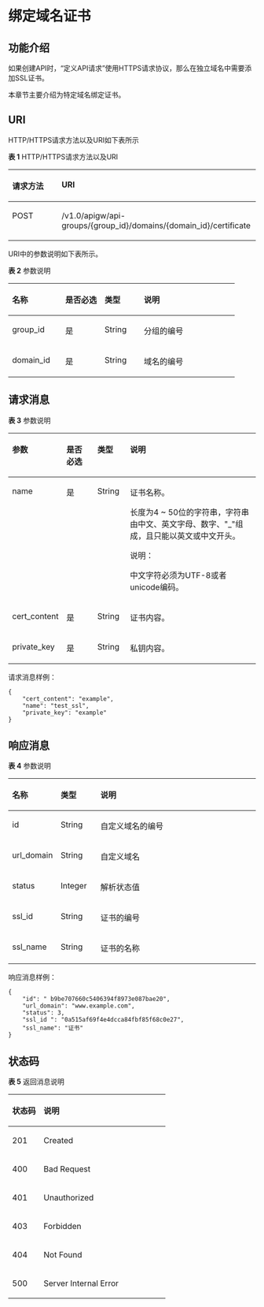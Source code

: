 # 绑定域名证书<a name="ZH-CN_TOPIC_0000001081837315"></a>

## 功能介绍<a name="zh-cn_topic_0118924568_section5819630194117"></a>

如果创建API时，“定义API请求”使用HTTPS请求协议，那么在独立域名中需要添加SSL证书。

本章节主要介绍为特定域名绑定证书。

## URI<a name="zh-cn_topic_0118924568_section881973019417"></a>

HTTP/HTTPS请求方法以及URI如下表所示

**表 1**  HTTP/HTTPS请求方法以及URI

<a name="zh-cn_topic_0118924568_table773935944313"></a>
<table><thead align="left"><tr id="zh-cn_topic_0118924568_row10739259144317"><th class="cellrowborder" valign="top" width="20%" id="mcps1.2.3.1.1"><p id="zh-cn_topic_0118924568_p442710812449"><a name="zh-cn_topic_0118924568_p442710812449"></a><a name="zh-cn_topic_0118924568_p442710812449"></a>请求方法</p>
</th>
<th class="cellrowborder" valign="top" width="80%" id="mcps1.2.3.1.2"><p id="zh-cn_topic_0118924568_p1642778124420"><a name="zh-cn_topic_0118924568_p1642778124420"></a><a name="zh-cn_topic_0118924568_p1642778124420"></a>URI</p>
</th>
</tr>
</thead>
<tbody><tr id="zh-cn_topic_0118924568_row17739559204316"><td class="cellrowborder" valign="top" width="20%" headers="mcps1.2.3.1.1 "><p id="zh-cn_topic_0118924568_p10427198164415"><a name="zh-cn_topic_0118924568_p10427198164415"></a><a name="zh-cn_topic_0118924568_p10427198164415"></a>POST</p>
</td>
<td class="cellrowborder" valign="top" width="80%" headers="mcps1.2.3.1.2 "><p id="zh-cn_topic_0118924568_p104271789444"><a name="zh-cn_topic_0118924568_p104271789444"></a><a name="zh-cn_topic_0118924568_p104271789444"></a>/v1.0/apigw/api-groups/{group_id}/domains/{domain_id}/certificate</p>
</td>
</tr>
</tbody>
</table>

URI中的参数说明如下表所示。

**表 2**  参数说明

<a name="zh-cn_topic_0118924568_table339495"></a>
<table><thead align="left"><tr id="zh-cn_topic_0118924568_row19182484"><th class="cellrowborder" valign="top" width="23.46765323467653%" id="mcps1.2.5.1.1"><p id="zh-cn_topic_0118924568_p10277368"><a name="zh-cn_topic_0118924568_p10277368"></a><a name="zh-cn_topic_0118924568_p10277368"></a>名称</p>
</th>
<th class="cellrowborder" valign="top" width="17.348265173482652%" id="mcps1.2.5.1.2"><p id="zh-cn_topic_0118924568_p27160509"><a name="zh-cn_topic_0118924568_p27160509"></a><a name="zh-cn_topic_0118924568_p27160509"></a>是否必选</p>
</th>
<th class="cellrowborder" valign="top" width="17.348265173482652%" id="mcps1.2.5.1.3"><p id="zh-cn_topic_0118924568_p52517643"><a name="zh-cn_topic_0118924568_p52517643"></a><a name="zh-cn_topic_0118924568_p52517643"></a>类型</p>
</th>
<th class="cellrowborder" valign="top" width="41.835816418358164%" id="mcps1.2.5.1.4"><p id="zh-cn_topic_0118924568_p26070665"><a name="zh-cn_topic_0118924568_p26070665"></a><a name="zh-cn_topic_0118924568_p26070665"></a>说明</p>
</th>
</tr>
</thead>
<tbody><tr id="zh-cn_topic_0118924568_row31349087"><td class="cellrowborder" valign="top" width="23.46765323467653%" headers="mcps1.2.5.1.1 "><p id="zh-cn_topic_0118924568_p56248118"><a name="zh-cn_topic_0118924568_p56248118"></a><a name="zh-cn_topic_0118924568_p56248118"></a>group_id</p>
</td>
<td class="cellrowborder" valign="top" width="17.348265173482652%" headers="mcps1.2.5.1.2 "><p id="zh-cn_topic_0118924568_p59803701"><a name="zh-cn_topic_0118924568_p59803701"></a><a name="zh-cn_topic_0118924568_p59803701"></a>是</p>
</td>
<td class="cellrowborder" valign="top" width="17.348265173482652%" headers="mcps1.2.5.1.3 "><p id="zh-cn_topic_0118924568_p12261637"><a name="zh-cn_topic_0118924568_p12261637"></a><a name="zh-cn_topic_0118924568_p12261637"></a>String</p>
</td>
<td class="cellrowborder" valign="top" width="41.835816418358164%" headers="mcps1.2.5.1.4 "><p id="zh-cn_topic_0118924568_p53668558"><a name="zh-cn_topic_0118924568_p53668558"></a><a name="zh-cn_topic_0118924568_p53668558"></a>分组的编号</p>
</td>
</tr>
<tr id="zh-cn_topic_0118924568_row67461856163611"><td class="cellrowborder" valign="top" width="23.46765323467653%" headers="mcps1.2.5.1.1 "><p id="zh-cn_topic_0118924568_p147479565365"><a name="zh-cn_topic_0118924568_p147479565365"></a><a name="zh-cn_topic_0118924568_p147479565365"></a>domain_id</p>
</td>
<td class="cellrowborder" valign="top" width="17.348265173482652%" headers="mcps1.2.5.1.2 "><p id="zh-cn_topic_0118924568_p153301010123713"><a name="zh-cn_topic_0118924568_p153301010123713"></a><a name="zh-cn_topic_0118924568_p153301010123713"></a>是</p>
</td>
<td class="cellrowborder" valign="top" width="17.348265173482652%" headers="mcps1.2.5.1.3 "><p id="zh-cn_topic_0118924568_p14330710143716"><a name="zh-cn_topic_0118924568_p14330710143716"></a><a name="zh-cn_topic_0118924568_p14330710143716"></a>String</p>
</td>
<td class="cellrowborder" valign="top" width="41.835816418358164%" headers="mcps1.2.5.1.4 "><p id="zh-cn_topic_0118924568_p9747195653615"><a name="zh-cn_topic_0118924568_p9747195653615"></a><a name="zh-cn_topic_0118924568_p9747195653615"></a>域名的编号</p>
</td>
</tr>
</tbody>
</table>

## 请求消息<a name="zh-cn_topic_0118924568_section1681914308419"></a>

**表 3**  参数说明

<a name="zh-cn_topic_0118924568_table2819133012418"></a>
<table><thead align="left"><tr id="zh-cn_topic_0118924568_row1879911301414"><th class="cellrowborder" valign="top" width="15.46154615461546%" id="mcps1.2.5.1.1"><p id="zh-cn_topic_0118924568_p19799163014416"><a name="zh-cn_topic_0118924568_p19799163014416"></a><a name="zh-cn_topic_0118924568_p19799163014416"></a>参数</p>
</th>
<th class="cellrowborder" valign="top" width="13.4013401340134%" id="mcps1.2.5.1.2"><p id="zh-cn_topic_0118924568_p17799930184111"><a name="zh-cn_topic_0118924568_p17799930184111"></a><a name="zh-cn_topic_0118924568_p17799930184111"></a>是否必选</p>
</th>
<th class="cellrowborder" valign="top" width="13.4013401340134%" id="mcps1.2.5.1.3"><p id="zh-cn_topic_0118924568_p0799930174117"><a name="zh-cn_topic_0118924568_p0799930174117"></a><a name="zh-cn_topic_0118924568_p0799930174117"></a>类型</p>
</th>
<th class="cellrowborder" valign="top" width="57.73577357735774%" id="mcps1.2.5.1.4"><p id="zh-cn_topic_0118924568_p1079953034114"><a name="zh-cn_topic_0118924568_p1079953034114"></a><a name="zh-cn_topic_0118924568_p1079953034114"></a>说明</p>
</th>
</tr>
</thead>
<tbody><tr id="zh-cn_topic_0118924568_row10799530204120"><td class="cellrowborder" valign="top" width="15.46154615461546%" headers="mcps1.2.5.1.1 "><p id="zh-cn_topic_0118924568_p177999309417"><a name="zh-cn_topic_0118924568_p177999309417"></a><a name="zh-cn_topic_0118924568_p177999309417"></a>name</p>
</td>
<td class="cellrowborder" valign="top" width="13.4013401340134%" headers="mcps1.2.5.1.2 "><p id="zh-cn_topic_0118924568_p4799153015411"><a name="zh-cn_topic_0118924568_p4799153015411"></a><a name="zh-cn_topic_0118924568_p4799153015411"></a>是</p>
</td>
<td class="cellrowborder" valign="top" width="13.4013401340134%" headers="mcps1.2.5.1.3 "><p id="zh-cn_topic_0118924568_p8799113094114"><a name="zh-cn_topic_0118924568_p8799113094114"></a><a name="zh-cn_topic_0118924568_p8799113094114"></a>String</p>
</td>
<td class="cellrowborder" valign="top" width="57.73577357735774%" headers="mcps1.2.5.1.4 "><p id="zh-cn_topic_0118924568_p948883074219"><a name="zh-cn_topic_0118924568_p948883074219"></a><a name="zh-cn_topic_0118924568_p948883074219"></a>证书名称。</p>
<p id="zh-cn_topic_0118924568_p1471110513547"><a name="zh-cn_topic_0118924568_p1471110513547"></a><a name="zh-cn_topic_0118924568_p1471110513547"></a>长度为4 ~ 50位的字符串，字符串由中文、英文字母、数字、"_"组成，且只能以英文或中文开头。</p>
<div class="note" id="zh-cn_topic_0118924568_note15331931175"><a name="zh-cn_topic_0118924568_note15331931175"></a><a name="zh-cn_topic_0118924568_note15331931175"></a><span class="notetitle"> 说明： </span><div class="notebody"><p id="zh-cn_topic_0118924568_p1833153875"><a name="zh-cn_topic_0118924568_p1833153875"></a><a name="zh-cn_topic_0118924568_p1833153875"></a>中文字符必须为UTF-8或者unicode编码。</p>
</div></div>
</td>
</tr>
<tr id="zh-cn_topic_0118924568_row3799123014411"><td class="cellrowborder" valign="top" width="15.46154615461546%" headers="mcps1.2.5.1.1 "><p id="zh-cn_topic_0118924568_p0799193019417"><a name="zh-cn_topic_0118924568_p0799193019417"></a><a name="zh-cn_topic_0118924568_p0799193019417"></a>cert_content</p>
</td>
<td class="cellrowborder" valign="top" width="13.4013401340134%" headers="mcps1.2.5.1.2 "><p id="zh-cn_topic_0118924568_p197994309418"><a name="zh-cn_topic_0118924568_p197994309418"></a><a name="zh-cn_topic_0118924568_p197994309418"></a>是</p>
</td>
<td class="cellrowborder" valign="top" width="13.4013401340134%" headers="mcps1.2.5.1.3 "><p id="zh-cn_topic_0118924568_p1779910304414"><a name="zh-cn_topic_0118924568_p1779910304414"></a><a name="zh-cn_topic_0118924568_p1779910304414"></a>String</p>
</td>
<td class="cellrowborder" valign="top" width="57.73577357735774%" headers="mcps1.2.5.1.4 "><p id="zh-cn_topic_0118924568_p579933024118"><a name="zh-cn_topic_0118924568_p579933024118"></a><a name="zh-cn_topic_0118924568_p579933024118"></a>证书内容。</p>
</td>
</tr>
<tr id="zh-cn_topic_0118924568_row13799330124117"><td class="cellrowborder" valign="top" width="15.46154615461546%" headers="mcps1.2.5.1.1 "><p id="zh-cn_topic_0118924568_p479983074111"><a name="zh-cn_topic_0118924568_p479983074111"></a><a name="zh-cn_topic_0118924568_p479983074111"></a>private_key</p>
</td>
<td class="cellrowborder" valign="top" width="13.4013401340134%" headers="mcps1.2.5.1.2 "><p id="zh-cn_topic_0118924568_p27991530114111"><a name="zh-cn_topic_0118924568_p27991530114111"></a><a name="zh-cn_topic_0118924568_p27991530114111"></a>是</p>
</td>
<td class="cellrowborder" valign="top" width="13.4013401340134%" headers="mcps1.2.5.1.3 "><p id="zh-cn_topic_0118924568_p2079910304412"><a name="zh-cn_topic_0118924568_p2079910304412"></a><a name="zh-cn_topic_0118924568_p2079910304412"></a>String</p>
</td>
<td class="cellrowborder" valign="top" width="57.73577357735774%" headers="mcps1.2.5.1.4 "><p id="zh-cn_topic_0118924568_p13799730104112"><a name="zh-cn_topic_0118924568_p13799730104112"></a><a name="zh-cn_topic_0118924568_p13799730104112"></a>私钥内容。</p>
</td>
</tr>
</tbody>
</table>

请求消息样例：

```
{
	"cert_content": "example",
	"name": "test_ssl",
	"private_key": "example"
}
```

## 响应消息<a name="zh-cn_topic_0118924568_section1583533015411"></a>

**表 4**  参数说明

<a name="zh-cn_topic_0118924568_table178351830144116"></a>
<table><thead align="left"><tr id="zh-cn_topic_0118924568_row14799153017414"><th class="cellrowborder" valign="top" width="18.18%" id="mcps1.2.4.1.1"><p id="zh-cn_topic_0118924568_p18799133011416"><a name="zh-cn_topic_0118924568_p18799133011416"></a><a name="zh-cn_topic_0118924568_p18799133011416"></a>名称</p>
</th>
<th class="cellrowborder" valign="top" width="16.16%" id="mcps1.2.4.1.2"><p id="zh-cn_topic_0118924568_p279903013414"><a name="zh-cn_topic_0118924568_p279903013414"></a><a name="zh-cn_topic_0118924568_p279903013414"></a>类型</p>
</th>
<th class="cellrowborder" valign="top" width="65.66%" id="mcps1.2.4.1.3"><p id="zh-cn_topic_0118924568_p679993010416"><a name="zh-cn_topic_0118924568_p679993010416"></a><a name="zh-cn_topic_0118924568_p679993010416"></a>说明</p>
</th>
</tr>
</thead>
<tbody><tr id="zh-cn_topic_0118924568_row3799113014417"><td class="cellrowborder" valign="top" width="18.18%" headers="mcps1.2.4.1.1 "><p id="zh-cn_topic_0118924568_p2799530194111"><a name="zh-cn_topic_0118924568_p2799530194111"></a><a name="zh-cn_topic_0118924568_p2799530194111"></a>id</p>
</td>
<td class="cellrowborder" valign="top" width="16.16%" headers="mcps1.2.4.1.2 "><p id="zh-cn_topic_0118924568_p37991530184114"><a name="zh-cn_topic_0118924568_p37991530184114"></a><a name="zh-cn_topic_0118924568_p37991530184114"></a>String</p>
</td>
<td class="cellrowborder" valign="top" width="65.66%" headers="mcps1.2.4.1.3 "><p id="zh-cn_topic_0118924568_p15799203014414"><a name="zh-cn_topic_0118924568_p15799203014414"></a><a name="zh-cn_topic_0118924568_p15799203014414"></a>自定义域名的编号</p>
</td>
</tr>
<tr id="zh-cn_topic_0118924568_row8799143015416"><td class="cellrowborder" valign="top" width="18.18%" headers="mcps1.2.4.1.1 "><p id="zh-cn_topic_0118924568_p9799103011416"><a name="zh-cn_topic_0118924568_p9799103011416"></a><a name="zh-cn_topic_0118924568_p9799103011416"></a>url_domain</p>
</td>
<td class="cellrowborder" valign="top" width="16.16%" headers="mcps1.2.4.1.2 "><p id="zh-cn_topic_0118924568_p479943064119"><a name="zh-cn_topic_0118924568_p479943064119"></a><a name="zh-cn_topic_0118924568_p479943064119"></a>String</p>
</td>
<td class="cellrowborder" valign="top" width="65.66%" headers="mcps1.2.4.1.3 "><p id="zh-cn_topic_0118924568_p1779913016410"><a name="zh-cn_topic_0118924568_p1779913016410"></a><a name="zh-cn_topic_0118924568_p1779913016410"></a>自定义域名</p>
</td>
</tr>
<tr id="zh-cn_topic_0118924568_row27991830124111"><td class="cellrowborder" valign="top" width="18.18%" headers="mcps1.2.4.1.1 "><p id="zh-cn_topic_0118924568_p47991130184118"><a name="zh-cn_topic_0118924568_p47991130184118"></a><a name="zh-cn_topic_0118924568_p47991130184118"></a>status</p>
</td>
<td class="cellrowborder" valign="top" width="16.16%" headers="mcps1.2.4.1.2 "><p id="zh-cn_topic_0118924568_p67991430114113"><a name="zh-cn_topic_0118924568_p67991430114113"></a><a name="zh-cn_topic_0118924568_p67991430114113"></a>Integer</p>
</td>
<td class="cellrowborder" valign="top" width="65.66%" headers="mcps1.2.4.1.3 "><p id="zh-cn_topic_0118924568_p1979915302419"><a name="zh-cn_topic_0118924568_p1979915302419"></a><a name="zh-cn_topic_0118924568_p1979915302419"></a>解析状态值</p>
</td>
</tr>
<tr id="zh-cn_topic_0118924568_row179913034114"><td class="cellrowborder" valign="top" width="18.18%" headers="mcps1.2.4.1.1 "><p id="zh-cn_topic_0118924568_p1179903094117"><a name="zh-cn_topic_0118924568_p1179903094117"></a><a name="zh-cn_topic_0118924568_p1179903094117"></a>ssl_id</p>
</td>
<td class="cellrowborder" valign="top" width="16.16%" headers="mcps1.2.4.1.2 "><p id="zh-cn_topic_0118924568_p1979993013416"><a name="zh-cn_topic_0118924568_p1979993013416"></a><a name="zh-cn_topic_0118924568_p1979993013416"></a>String</p>
</td>
<td class="cellrowborder" valign="top" width="65.66%" headers="mcps1.2.4.1.3 "><p id="zh-cn_topic_0118924568_p1679983012413"><a name="zh-cn_topic_0118924568_p1679983012413"></a><a name="zh-cn_topic_0118924568_p1679983012413"></a>证书的编号</p>
</td>
</tr>
<tr id="zh-cn_topic_0118924568_row17799730134117"><td class="cellrowborder" valign="top" width="18.18%" headers="mcps1.2.4.1.1 "><p id="zh-cn_topic_0118924568_p8799193015410"><a name="zh-cn_topic_0118924568_p8799193015410"></a><a name="zh-cn_topic_0118924568_p8799193015410"></a>ssl_name</p>
</td>
<td class="cellrowborder" valign="top" width="16.16%" headers="mcps1.2.4.1.2 "><p id="zh-cn_topic_0118924568_p6799430144112"><a name="zh-cn_topic_0118924568_p6799430144112"></a><a name="zh-cn_topic_0118924568_p6799430144112"></a>String</p>
</td>
<td class="cellrowborder" valign="top" width="65.66%" headers="mcps1.2.4.1.3 "><p id="zh-cn_topic_0118924568_p779903014419"><a name="zh-cn_topic_0118924568_p779903014419"></a><a name="zh-cn_topic_0118924568_p779903014419"></a>证书的名称</p>
</td>
</tr>
</tbody>
</table>

响应消息样例：

```
{
	"id": " b9be707660c5406394f8973e087bae20",
	"url_domain": "www.example.com",
	"status": 3,
	"ssl_id ": "0a515af69f4e4dcca84fbf85f68c0e27",
	"ssl_name": "证书"
}
```

## 状态码<a name="zh-cn_topic_0118924568_section2083573084114"></a>

**表 5**  返回消息说明

<a name="zh-cn_topic_0118924568_table1083533064119"></a>
<table><thead align="left"><tr id="zh-cn_topic_0118924568_row879916303414"><th class="cellrowborder" valign="top" width="20%" id="mcps1.2.3.1.1"><p id="zh-cn_topic_0118924568_p1979933014119"><a name="zh-cn_topic_0118924568_p1979933014119"></a><a name="zh-cn_topic_0118924568_p1979933014119"></a>状态码</p>
</th>
<th class="cellrowborder" valign="top" width="80%" id="mcps1.2.3.1.2"><p id="zh-cn_topic_0118924568_p9799153064112"><a name="zh-cn_topic_0118924568_p9799153064112"></a><a name="zh-cn_topic_0118924568_p9799153064112"></a>说明</p>
</th>
</tr>
</thead>
<tbody><tr id="zh-cn_topic_0118924568_row1179918309413"><td class="cellrowborder" valign="top" width="20%" headers="mcps1.2.3.1.1 "><p id="zh-cn_topic_0118924568_p0799163011418"><a name="zh-cn_topic_0118924568_p0799163011418"></a><a name="zh-cn_topic_0118924568_p0799163011418"></a>201</p>
</td>
<td class="cellrowborder" valign="top" width="80%" headers="mcps1.2.3.1.2 "><p id="zh-cn_topic_0118924568_p948803015424"><a name="zh-cn_topic_0118924568_p948803015424"></a><a name="zh-cn_topic_0118924568_p948803015424"></a>Created</p>
</td>
</tr>
<tr id="zh-cn_topic_0118924568_row0799133014117"><td class="cellrowborder" valign="top" width="20%" headers="mcps1.2.3.1.1 "><p id="zh-cn_topic_0118924568_p1179993034116"><a name="zh-cn_topic_0118924568_p1179993034116"></a><a name="zh-cn_topic_0118924568_p1179993034116"></a>400</p>
</td>
<td class="cellrowborder" valign="top" width="80%" headers="mcps1.2.3.1.2 "><p id="zh-cn_topic_0118924568_p164881130154211"><a name="zh-cn_topic_0118924568_p164881130154211"></a><a name="zh-cn_topic_0118924568_p164881130154211"></a>Bad Request</p>
</td>
</tr>
<tr id="zh-cn_topic_0118924568_row1879983011414"><td class="cellrowborder" valign="top" width="20%" headers="mcps1.2.3.1.1 "><p id="zh-cn_topic_0118924568_p15799230134110"><a name="zh-cn_topic_0118924568_p15799230134110"></a><a name="zh-cn_topic_0118924568_p15799230134110"></a>401</p>
</td>
<td class="cellrowborder" valign="top" width="80%" headers="mcps1.2.3.1.2 "><p id="zh-cn_topic_0118924568_p1848810308429"><a name="zh-cn_topic_0118924568_p1848810308429"></a><a name="zh-cn_topic_0118924568_p1848810308429"></a>Unauthorized</p>
</td>
</tr>
<tr id="zh-cn_topic_0118924568_row8799143014412"><td class="cellrowborder" valign="top" width="20%" headers="mcps1.2.3.1.1 "><p id="zh-cn_topic_0118924568_p19799630144115"><a name="zh-cn_topic_0118924568_p19799630144115"></a><a name="zh-cn_topic_0118924568_p19799630144115"></a>403</p>
</td>
<td class="cellrowborder" valign="top" width="80%" headers="mcps1.2.3.1.2 "><p id="zh-cn_topic_0118924568_p10488193018426"><a name="zh-cn_topic_0118924568_p10488193018426"></a><a name="zh-cn_topic_0118924568_p10488193018426"></a>Forbidden</p>
</td>
</tr>
<tr id="zh-cn_topic_0118924568_row2799113015413"><td class="cellrowborder" valign="top" width="20%" headers="mcps1.2.3.1.1 "><p id="zh-cn_topic_0118924568_p167991530204113"><a name="zh-cn_topic_0118924568_p167991530204113"></a><a name="zh-cn_topic_0118924568_p167991530204113"></a>404</p>
</td>
<td class="cellrowborder" valign="top" width="80%" headers="mcps1.2.3.1.2 "><p id="zh-cn_topic_0118924568_p4488103094212"><a name="zh-cn_topic_0118924568_p4488103094212"></a><a name="zh-cn_topic_0118924568_p4488103094212"></a>Not Found</p>
</td>
</tr>
<tr id="zh-cn_topic_0118924568_row67991330154113"><td class="cellrowborder" valign="top" width="20%" headers="mcps1.2.3.1.1 "><p id="zh-cn_topic_0118924568_p57999309411"><a name="zh-cn_topic_0118924568_p57999309411"></a><a name="zh-cn_topic_0118924568_p57999309411"></a>500</p>
</td>
<td class="cellrowborder" valign="top" width="80%" headers="mcps1.2.3.1.2 "><p id="zh-cn_topic_0118924568_p048813014216"><a name="zh-cn_topic_0118924568_p048813014216"></a><a name="zh-cn_topic_0118924568_p048813014216"></a>Server Internal Error</p>
</td>
</tr>
</tbody>
</table>

